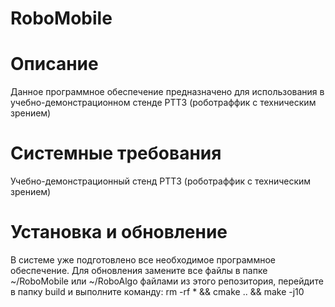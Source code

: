 # RoboMobile

# Описание
Данное программное обеспечение предназначено для использования в учебно-демонстрационном стенде РТТЗ (роботраффик с техническим зрением)

# Системные требования
Учебно-демонстрационный стенд РТТЗ (роботраффик с техническим зрением)

# Установка и обновление
В системе уже подготовлено все необходимое программное обеспечение. Для обновления замените все файлы в папке ~/RoboMobile или ~/RoboAlgo
файлами из этого репозитория, перейдите в папку build и выполните команду: 
	rm -rf * && cmake .. && make -j10
